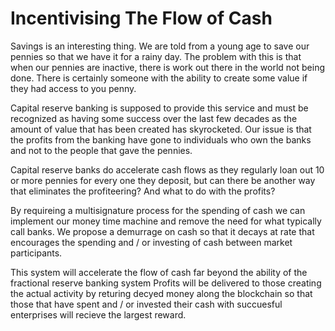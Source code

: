 # Incentivising The Flow of Cash

Savings is an interesting thing.  We are told from a young age to save our pennies so that we have it for a rainy day.  The problem with this is that when our pennies are inactive, there is work out there in the world not being done.  There is certainly someone with the ability to create some value if they had access to you penny.

Capital reserve banking is supposed to provide this service and must be recognized as having some success over the last few decades as the amount of value that has been created has skyrocketed.  Our issue is that the profits from the banking have gone to individuals who own the banks and not to the people that gave the pennies.

Capital reserve banks do accelerate cash flows as they regularly loan out 10 or more pennies for every one they deposit, but can there be another way that eliminates the profiteering?  And what to do with the profits?

By requireing a multisignature process for the spending of cash we can implement our money time machine and remove the need for what typically call banks.  We propose a demurrage on cash so that it decays at rate that encourages the spending and / or investing of cash between market participants.

This system will accelerate the flow of cash far beyond the ability of the fractional reserve banking system  Profits will be delivered to those creating the actual activity by returing decyed money along the blockchain so that those that have spent and / or invested their cash with succuesful enterprises will recieve the largest reward.

